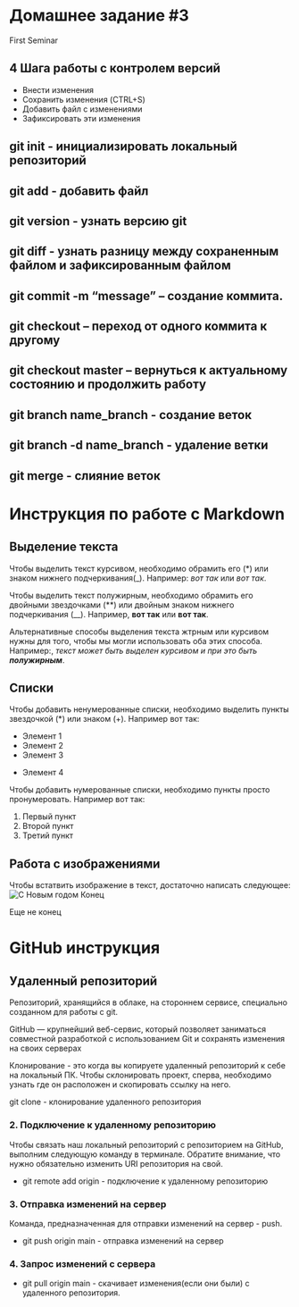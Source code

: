 # Домашнее задание #3

First Seminar
## 4 Шага работы с контролем версий
* Внести изменения
* Сохранить изменения (CTRL+S)
* Добавить файл с изменениями
* Зафиксировать эти изменения
## git init - инициализировать локальный репозиторий
## git add - добавить файл
## git version - узнать версию git
## git diff - узнать разницу между сохраненным файлом и зафиксированным файлом
## git commit -m “message” – создание коммита.
## git checkout – переход от одного коммита к другому
## git checkout master – вернуться к актуальному состоянию и продолжить работу
## git branch name_branch - создание веток
## git branch -d name_branch - удаление ветки
## git merge - слияние веток
# Инструкция по работе с Markdown
## Выделение текста
Чтобы выделить текст курсивом, необходимо обрамить его (*) или знаком нижнего подчеркивания(_). Например: *вот так* или _вот так_.

Чтобы выделить текст полужирным, необходимо обрамить его двойными звездочками (**) или двойным знаком нижнего подчеркивания (__). Например, **вот так** или __вот так__.

Альтернативные способы выделения текста жтрным или курсивом нужны для того, чтобы мы могли использовать оба этих способа. Например:, _текст может быть выделен курсивом и при это быть **полужирным**_.
## Списки
Чтобы добавить ненумерованные списки, необходимо выделить пункты звездочкой (*) или знаком (+). Например вот так:
* Элемент 1
* Элемент 2
* Элемент 3
+ Элемент 4

Чтобы добавить нумерованные списки, необходимо пункты просто пронумеровать. Например вот так:
1. Первый пункт
2. Второй пункт
3. Третий пункт 
## Работа с изображениями

Чтобы встатвить изображение в текст, достаточно написать следующее:
![С Новым годом](Открытка.jpg)
Конец

Еще не конец

# GitHub инструкция

## Удаленный репозиторий

Репозиторий, хранящийся в облаке, на стороннем сервисе, специально созданном для работы с git. 

GitHub — крупнейший веб-сервис, который позволяет заниматься совместной разработкой с использованием Git и сохранять изменения на своих серверах

Клонирование - это когда вы копируете удаленный репозиторий к себе на локальный ПК. Чтобы склонировать проект, сперва, необходимо узнать где он расположен и скопировать ссылку на него.

git clone <link> - клонирование удаленного репозитория

### 2. Подключение к удаленному репозиторию

Чтобы связать наш локальный репозиторий с репозиторием на GitHub, выполним следующую команду в терминале. Обратите внимание, что нужно обязательно изменить URI репозитория на свой.

* git remote add origin <link> - подключение к удаленному репозиторию

### 3. Отправка изменений на сервер

Команда, предназначенная для отправки изменений на сервер - push. 

* git push origin main - отправка изменений на сервер

### 4. Запрос изменений с сервера

* git pull origin main - скачивает изменения(если они были) с удаленного репозитория.
